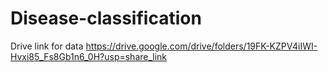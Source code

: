 # Disease-classification
Drive link for data
https://drive.google.com/drive/folders/19FK-KZPV4iIWI-Hvxi85_Fs8Gb1n6_0H?usp=share_link
